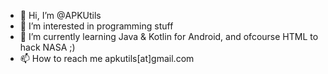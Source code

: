 - 👋 Hi, I’m @APKUtils
- 👀 I’m interested in programming stuff
- 🌱 I’m currently learning Java & Kotlin for Android, and ofcourse HTML to hack NASA ;)
- 📫 How to reach me apkutils[at]gmail.com

<!---
APKUtils/APKUtils is a ✨ special ✨ repository because its `README.md` (this file) appears on your GitHub profile.
You can click the Preview link to take a look at your changes.
--->
